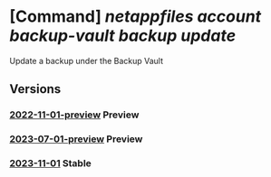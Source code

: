 # [Command] _netappfiles account backup-vault backup update_

Update a backup under the Backup Vault

## Versions

### [2022-11-01-preview](/Resources/mgmt-plane/L3N1YnNjcmlwdGlvbnMve30vcmVzb3VyY2Vncm91cHMve30vcHJvdmlkZXJzL21pY3Jvc29mdC5uZXRhcHAvbmV0YXBwYWNjb3VudHMve30vYmFja3VwdmF1bHRzL3t9L2JhY2t1cHMve30=/2022-11-01-preview.xml) **Preview**

<!-- mgmt-plane /subscriptions/{}/resourcegroups/{}/providers/microsoft.netapp/netappaccounts/{}/backupvaults/{}/backups/{} 2022-11-01-preview -->

### [2023-07-01-preview](/Resources/mgmt-plane/L3N1YnNjcmlwdGlvbnMve30vcmVzb3VyY2Vncm91cHMve30vcHJvdmlkZXJzL21pY3Jvc29mdC5uZXRhcHAvbmV0YXBwYWNjb3VudHMve30vYmFja3VwdmF1bHRzL3t9L2JhY2t1cHMve30=/2023-07-01-preview.xml) **Preview**

<!-- mgmt-plane /subscriptions/{}/resourcegroups/{}/providers/microsoft.netapp/netappaccounts/{}/backupvaults/{}/backups/{} 2023-07-01-preview -->

### [2023-11-01](/Resources/mgmt-plane/L3N1YnNjcmlwdGlvbnMve30vcmVzb3VyY2Vncm91cHMve30vcHJvdmlkZXJzL21pY3Jvc29mdC5uZXRhcHAvbmV0YXBwYWNjb3VudHMve30vYmFja3VwdmF1bHRzL3t9L2JhY2t1cHMve30=/2023-11-01.xml) **Stable**

<!-- mgmt-plane /subscriptions/{}/resourcegroups/{}/providers/microsoft.netapp/netappaccounts/{}/backupvaults/{}/backups/{} 2023-11-01 -->
